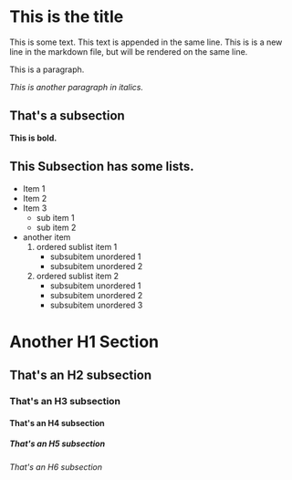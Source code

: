 

# This is the title
This is some text. This text is appended in the same line.
This is is a new line in the markdown file, but will be rendered on the same line.


This is a paragraph.

_This is another paragraph in italics._


## That's a subsection
**This is bold.**

## This Subsection has some lists.
- Item 1
- Item 2
- Item 3
    - sub item 1
    - sub item 2
- another item
    1. ordered sublist item 1
        - subsubitem unordered 1
        - subsubitem unordered 2
    1. ordered sublist item 2
        - subsubitem unordered 1
        - subsubitem unordered 2
        - subsubitem unordered 3

# Another H1 Section


## That's an H2 subsection


### That's an H3 subsection


#### That's an H4 subsection


##### That's an H5 subsection


###### That's an H6 subsection
